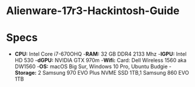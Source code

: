# Alienware-17r3-Hackintosh-Guide

# Specs

- **CPU:** Intel Core i7-670OHQ
-**RAM:** 32 GB DDR4 2133 Mhz
-**IGPU:** Intel HD 530
-**dGPU:** NVIDIA GTX 970m
-**Wifi:** Card: Dell Wireless 1560 aka DW1560
-**OS:** macOS Big Sur, Windows 10 Pro, Ubuntu Budgie
-**Storage:** 2 Samsung 970 EVO Plus NVME SSD 1TB,1 Samsung 860 EVO 1TB
